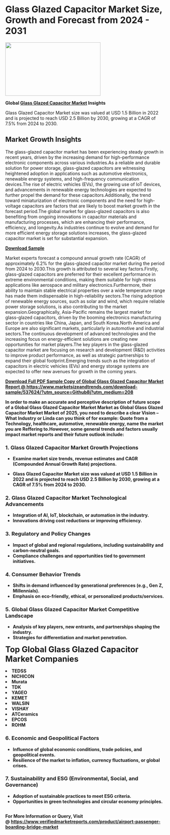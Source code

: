 <H1>Glass Glazed Capacitor Market Size, Growth and Forecast from 2024 - 2031</H1><img class="aligncenter size-medium wp-image-584254" src="https://thirdeyenews.in/wp-content/uploads/2024/09/Global-Market-Research-300x168.jpeg" alt="" width="300" height="168" /><p><strong>Global&nbsp;<a href="https://www.marketsizeandtrends.com/download-sample/537624/?utm_source=Github8j?utm_medium=208">Glass Glazed Capacitor Market</a> Insights</strong></p><p>Glass Glazed Capacitor Market size was valued at USD 1.5 Billion in 2022 and is projected to reach USD 2.5 Billion by 2030, growing at a CAGR of 7.5% from 2024 to 2030.</p><p><h2>Market Growth Insights</h2> <p>The glass-glazed capacitor market has been experiencing steady growth in recent years, driven by the increasing demand for high-performance electronic components across various industries.As a reliable and durable solution for power storage, glass-glazed capacitors are witnessing heightened adoption in applications such as automotive electronics, renewable energy systems, and high-frequency communication devices.The rise of electric vehicles (EVs), the growing use of IoT devices, and advancements in renewable energy technologies are expected to further propel the demand for these capacitors.Additionally, the trend toward miniaturization of electronic components and the need for high-voltage capacitors are factors that are likely to boost market growth in the forecast period.The global market for glass-glazed capacitors is also benefiting from ongoing innovations in capacitor materials and manufacturing processes, which are enhancing their performance, efficiency, and longevity.As industries continue to evolve and demand for more efficient energy storage solutions increases, the glass-glazed capacitor market is set for substantial expansion.</p> <p><strong><a href="#">Download Sample</a></strong></p> <p>Market experts forecast a compound annual growth rate (CAGR) of approximately 6.2% for the glass-glazed capacitor market during the period from 2024 to 2030.This growth is attributed to several key factors.Firstly, glass-glazed capacitors are preferred for their excellent performance in extreme environmental conditions, making them suitable for high-stress applications like aerospace and military electronics.Furthermore, their ability to maintain stable electrical properties over a wide temperature range has made them indispensable in high-reliability sectors.The rising adoption of renewable energy sources, such as solar and wind, which require reliable power storage solutions, is also contributing to the market expansion.Geographically, Asia-Pacific remains the largest market for glass-glazed capacitors, driven by the booming electronics manufacturing sector in countries like China, Japan, and South Korea.North America and Europe are also significant markets, particularly in automotive and industrial sectors.The continuous development of advanced technologies and the increasing focus on energy-efficient solutions are creating new opportunities for market players.The key players in the glass-glazed capacitor market are focusing on research and development (R&D) activities to improve product performance, as well as strategic partnerships to expand their global footprint.Emerging trends such as the integration of capacitors in electric vehicles (EVs) and energy storage systems are expected to offer new avenues for growth in the coming years.<p><strong><a href="#"></p><p><span class=""><strong>Download Full PDF Sample Copy of Global Glass Glazed Capacitor Market Report</strong> @ <a href="https://www.marketsizeandtrends.com/download-sample/537624/?utm_source=Github8j?utm_medium=208" target="_blank">https://www.marketsizeandtrends.com/download-sample/537624/?utm_source=Github8j?utm_medium=208</a></span></p><p>In order to make an accurate and perceptive description of future scope of a Global&nbsp;Glass Glazed Capacitor Market Market as Global&nbsp;Glass Glazed Capacitor Market Market of 2025, you need to describe a clear Vision &ndash; What Industry or Linda can you think of for example: Quote from a Technology, healthcare, automotive, renewable energy, name the market you are Reffering to.However, some general trends and factors usually impact market reports and their future outlook include:</p><h3>1.&nbsp;<strong>Glass Glazed Capacitor Market Growth Projections</strong></h3><ul><li>Examine market size trends, revenue estimates and CAGR (Compounded Annual Growth Rate) projections.</li><li><p>Glass Glazed Capacitor Market size was valued at USD 1.5 Billion in 2022 and is projected to reach USD 2.5 Billion by 2030, growing at a CAGR of 7.5% from 2024 to 2030.</p></li></ul><h3>2.&nbsp;<strong>Glass Glazed Capacitor Market Technological Advancements</strong></h3><ul><li>Integration of AI, IoT, blockchain, or automation in the industry.</li><li>Innovations driving cost reductions or improving efficiency.</li></ul><h3>3.&nbsp;<strong>Regulatory and Policy Changes</strong></h3><ul><li>Impact of global and regional regulations, including sustainability and carbon-neutral goals.</li><li>Compliance challenges and opportunities tied to government initiatives.</li></ul><h3>4.&nbsp;<strong>Consumer Behavior Trends</strong></h3><ul><li>Shifts in demand influenced by generational preferences (e.g., Gen Z, Millennials).</li><li>Emphasis on eco-friendly, ethical, or personalized products/services.</li></ul><h3>5.&nbsp;<strong>Global Glass Glazed Capacitor Market Competitive Landscape</strong></h3><ul><li>Analysis of key players, new entrants, and partnerships shaping the industry.</li><li>Strategies for differentiation and market penetration.</li></ul><p data-pm-slice="1 1 []"><span style="color: inherit; font-family: inherit; font-size: 25px;">Top Global Glass Glazed Capacitor Market Companies</span></p><div class="" data-test-id=""><p><li>TEDSS</li><li> NICHICON</li><li> Murata</li><li> TDK</li><li> YAGEO</li><li> KEMET</li><li> WALSIN</li><li> VISHAY</li><li> ATCeramics</li><li> EPCOS</li><li> ROHM</li></p></div><h3>6.&nbsp;<strong>Economic and Geopolitical Factors</strong></h3><ul><li>Influence of global economic conditions, trade policies, and geopolitical events.</li><li>Resilience of the market to inflation, currency fluctuations, or global crises.</li></ul><h3>7.&nbsp;<strong>Sustainability and ESG (Environmental, Social, and Governance)</strong></h3><ul><li>Adoption of sustainable practices to meet ESG criteria.</li><li>Opportunities in green technologies and circular economy principles.</li></ul><h2><strong style="font-size: 14px;">For More Information or Query, Visit @&nbsp;</strong><a style="background-color: #ffffff; font-size: 14px;" href="https://www.marketsizeandtrends.com/report/glass-glazed-capacitor-market/" target="_blank">https://www.verifiedmarketreports.com/product/airport-passenger-boarding-bridge-market</a></h2>